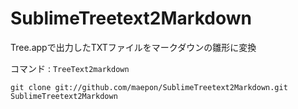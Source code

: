 SublimeTreetext2Markdown
========================

Tree.appで出力したTXTファイルをマークダウンの雛形に変換

コマンド
: ```TreeText2markdown```

```git clone git://github.com/maepon/SublimeTreetext2Markdown.git SublimeTreetext2Markdown```
